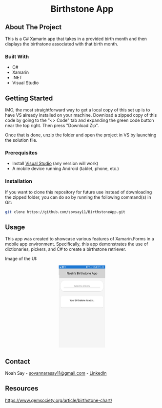 <h1 align="center">Birthstone App</h1>

<!--About The Project-->
## About The Project
This is a C# Xamarin app that takes in a provided birth month and then displays the birthstone associated with that birth month.

### Built With
<ul>
  <li>C#</li>
  <li>Xamarin</li>
  <li>.NET</li>
  <li>Visual Studio</li>
</ul>

## Getting Started
IMO, the most straightforward way to get a local copy of this set up is to have VS already installed on your machine. Download a zipped copy of this code by going to the "<> Code" tab and expanding the green code button near the top right. Then press "Download Zip".

Once that is done, unzip the folder and open the project in VS by launching the solution file.

### Prerequisites
<ul>
  <li>
    Install <a href="https://visualstudio.microsoft.com/downloads/">Visual Studio<a> (any version will work)
  </li>
  <li>A mobile device running Android (tablet, phone, etc.)
</ul>

### Installation
If you want to clone this repository for future use instead of downloading the zipped folder, you can do so by running the following command(s) in Git:

```sh
git clone https://github.com/sovsay11/BirthstoneApp.git
```
    

## Usage
This app was created to showcase various features of Xamarin.Forms in a mobile app environment. Specifically, this app demonstrates the use of dictionaries, pickers, and C# to create a birthstone retriever.
    
Image of the UI:
<p align="center">
<img src="https://github.com/sovsay11/sovsay11/blob/ea7f34ac25222100386d4b1e8496d8a4ca995e08/BirthstoneUI%5B1%5D.jpg" alt="Image of Birthstone App UI" height="30%" width="30%"/>
</p>

## Contact
Noah Say - sovannarasay11@gmail.com - <a href="https://www.linkedin.com/in/noah-say-0b6210187/">LinkedIn</a>

## Resources
https://www.gemsociety.org/article/birthstone-chart/
